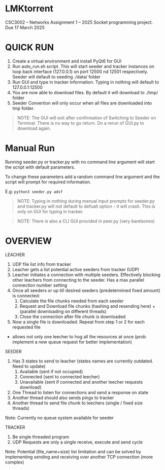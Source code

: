 # LMKtorrent
CSC3002 – Networks Assignment 1 – 2025 Socket programming project. Due 17 March 2025

# QUICK RUN
1. Create a virtual environment and install PyQt6 for GUI
2. Run auto_run.sh script. This will start seeder and tracker instances on loop back interface (127.0.0.1) on port 12500 nd 12501 respectively. Seeder will default to seeding ./data/ folder
3. Run GUI and type in tracker information. Typing in nothing will default to 127.0.0.1:12500
4. You are now able to download files. By default it will download to ./tmp/ folder
5. Seeder Convertion will only occur when all files are downloaded into tmp folder. 

> NOTE: The GUI will exit after confirmation of Switching to Seeder on Terminal. There is no way to go return. Do a rerun of GUI.py to download again.

# Manual Run

Running seeder.py or tracker.py with no command line argument will start the script with default parameters. 

To change these parameters add a random command line argument and the script will prompt for required information. 

E.g: `python3 seeder.py adsf`

> NOTE: Typing in nothing during manual input prompts for seeder.py and tracker.py will not default to defualt option - it will crash. This is only on GUI for typing in tracker. 

> NOTE: There is also a CLI GUI provided in peer.py (very barebones)

# OVERVIEW
LEACHER 
1. UDP file list info from tracker
2. Leacher gets a list potential active seeders from tracker (UDP)
3. Leacher initiates a connection with multiple seeders. Effectively blocking other leachers from connecting to the seeder. Has a max parallel connection number setting
4. Once all seeders or up till desired seeders (predetermined fixed amount) is connected:
    1. Calculate the file chunks needed from each seeder
    2. Request and Download file chunks (hashing and resending here) + (parallel downloading on different threads)
    3. Close the connection after file chunk is downloaded
5. Now a single file is downloaded. Repeat from step 1 or 2 for each requested file
* allows not only one leecher to hog all the resources at once (prob implement a new queue request for better implementation)

SEEDER 
1. Has 3 states to send to leacher (states names are currently outdated. Need to update)
    1. Available    (sent if not occupied)
    2. Connected    (sent to connected leecher)
    3. Unavailable  (sent if connected and another leecher requests download)
2. One Thread to listen for connections and send a response on state 
3. Another thread should also sends pings to tracker
4. Another thread to send file chunk to leechers (single / fixed size threads)

Note: Currently no queue system available for seeder

TRACKER 
1. Be single threaded program
2. UDP Requests are only a single receive, execute and send cycle

Note: Potential (file_name+size) list limitation and can be solved by implementing sending and receiving over another TCP connection (more complex)
